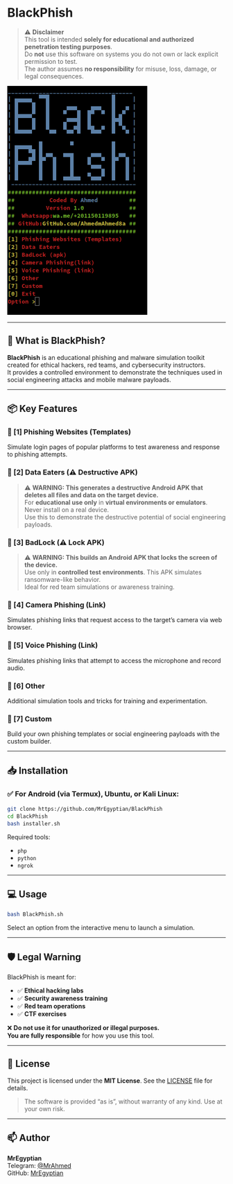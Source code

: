 # BlackPhish

> ⚠️ **Disclaimer**  
> This tool is intended **solely for educational and authorized penetration testing purposes**.  
> Do **not** use this software on systems you do not own or lack explicit permission to test.  
> The author assumes **no responsibility** for misuse, loss, damage, or legal consequences.

![BlackPhish Screenshot](blackphish.png)

---

## 🎯 What is BlackPhish?

**BlackPhish** is an educational phishing and malware simulation toolkit created for ethical hackers, red teams, and cybersecurity instructors.  
It provides a controlled environment to demonstrate the techniques used in social engineering attacks and mobile malware payloads.

---

## 📦 Key Features

### 🔹 [1] Phishing Websites (Templates)
Simulate login pages of popular platforms to test awareness and response to phishing attempts.

### 🔹 [2] Data Eaters (⚠️ Destructive APK)
> ⚠️ **WARNING: This generates a destructive Android APK that deletes all files and data on the target device.**  
> For **educational use only** in **virtual environments or emulators**. Never install on a real device.  
Use this to demonstrate the destructive potential of social engineering payloads.

### 🔹 [3] BadLock (⚠️ Lock APK)
> ⚠️ **WARNING: This builds an Android APK that locks the screen of the device.**  
> Use only in **controlled test environments**. This APK simulates ransomware-like behavior.  
Ideal for red team simulations or awareness training.

### 🔹 [4] Camera Phishing (Link)
Simulates phishing links that request access to the target’s camera via web browser.

### 🔹 [5] Voice Phishing (Link)
Simulates phishing links that attempt to access the microphone and record audio.

### 🔹 [6] Other
Additional simulation tools and tricks for training and experimentation.

### 🔹 [7] Custom
Build your own phishing templates or social engineering payloads with the custom builder.

---

## 📥 Installation

### ✅ For Android (via Termux), Ubuntu, or Kali Linux:

```bash
git clone https://github.com/MrEgyptian/BlackPhish
cd BlackPhish
bash installer.sh
```

Required tools:
- `php`
- `python`
- `ngrok`

---

## 💻 Usage

```bash
bash BlackPhish.sh
```

Select an option from the interactive menu to launch a simulation.

---

## 🛡️ Legal Warning

BlackPhish is meant for:
- ✅ **Ethical hacking labs**
- ✅ **Security awareness training**
- ✅ **Red team operations**
- ✅ **CTF exercises**

❌ **Do not use it for unauthorized or illegal purposes.**  
**You are fully responsible** for how you use this tool.

---

## 📜 License

This project is licensed under the **MIT License**. See the [LICENSE](LICENSE) file for details.

> The software is provided “as is”, without warranty of any kind. Use at your own risk.

---

## 📫 Author

**MrEgyptian**  
Telegram: [@MrAhmed](https://t.me/MrAhmed)  
GitHub: [MrEgyptian](https://github.com/MrEgyptian)
